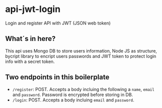 # api-jwt-login
Login and register API with JWT (JSON web token)

## What´s in here?
This api uses Mongo DB to store users information, Node JS as structure, bycript library to encript users passwords and JWT token to protect login info with a secret token.

## Two endpoints in this boilerplate
- `/register`: POST. Accepts a body incluing the following a `name`, `email` and `password`. Password is encrypted before storing in DB.
- `/login`: POST. Accepts a body incluing `email` and `password`. 